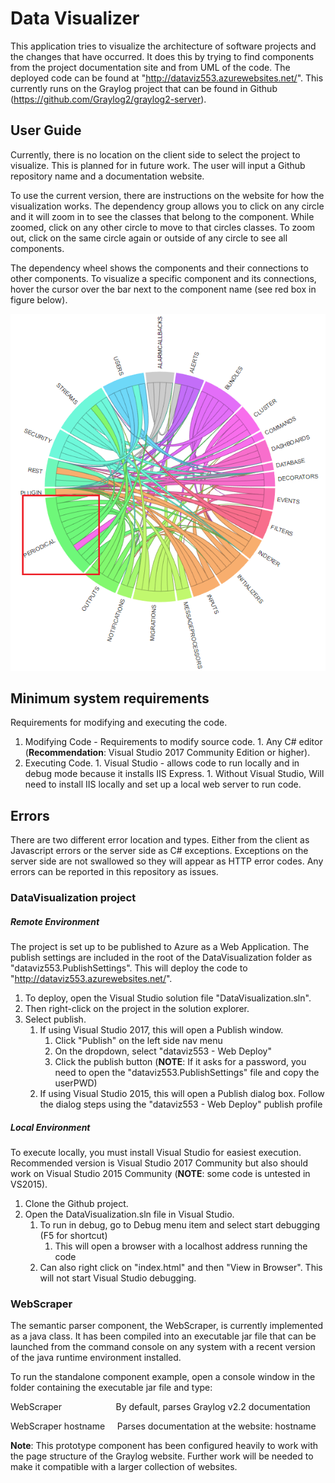 # Data Visualizer
This application tries to visualize the architecture of software projects and the changes that have occurred. It does this by trying to find components from the project documentation site and from UML of the code. The deployed code can be found at  "http://dataviz553.azurewebsites.net/". This currently runs on the Graylog project that can be found in Github (https://github.com/Graylog2/graylog2-server).

## User Guide
Currently, there is no location on the client side to select the project to visualize. This is planned for in future work. The user will input a Github repository name and a documentation website.

To use the current version, there are instructions on the website for how the visualization works. The dependency group allows you to click on any circle and it will zoom in to see the classes that belong to the component. While zoomed, click on any other circle to move to that circles classes. To zoom out, click on the same circle again or outside of any circle to see all components.

The dependency wheel shows the components and their connections to other components. To visualize a specific component and its connections, hover the cursor over the bar next to the component name (see red box in figure below).

![Dependency Wheel](/images/DependencyWheel.png)

## Minimum system requirements
Requirements for modifying and executing the code.

1. Modifying Code - Requirements to modify source code.
        1. Any C# editor (**Recommendation**: Visual Studio 2017 Community Edition or higher).
1. Executing Code.
        1. Visual Studio - allows code to run locally and in debug mode because it installs IIS Express.
        1. Without Visual Studio, Will need to install IIS locally and set up a local web server to run code.
                
## Errors
There are two different error location and types. Either from the client as Javascript errors or the server side as C# exceptions. Exceptions on the server side are not swallowed so they will appear as HTTP error codes. Any errors can be reported in this repository as issues.

### DataVisualization project

##### Remote Environment
The project is set up to be published to Azure as a Web Application.
The publish settings are included in the root of the DataVisualization folder as "dataviz553.PublishSettings".
This will deploy the code to "http://dataviz553.azurewebsites.net/".

1. To deploy, open the Visual Studio solution file "DataVisualization.sln".
1. Then right-click on the project in the solution explorer.
1. Select publish.
    1. If using Visual Studio 2017, this will open a Publish window.
        1. Click "Publish" on the left side nav menu
        1. On the dropdown, select "dataviz553 - Web Deploy"
        1. Click the publish button (**NOTE**: If it asks for a password, you need to open the "dataviz553.PublishSettings" file and copy the userPWD)
    1. If using Visual Studio 2015, this will open a Publish dialog box. Follow the dialog steps using the "dataviz553 - Web Deploy" publish profile

##### Local Environment
To execute locally, you must install Visual Studio for easiest execution. Recommended version is Visual Studio 2017 Community but also should work on Visual Studio 2015 Community (**NOTE**: some code is untested in VS2015).

1. Clone the Github project.
1. Open the DataVisualization.sln file in Visual Studio.
    1. To run in debug, go to Debug menu item and select start debugging (F5 for shortcut)
        1. This will open a browser with a localhost address running the code
    1. Can also right click on "index.html" and then "View in Browser". This will not start Visual Studio debugging.

### WebScraper
The semantic parser component, the WebScraper, is currently implemented as a java class. It has been compiled into an executable jar file that can be launched from the command console on any system with a recent version of the java runtime environment installed.

To run the standalone component example, open a console window in the folder containing the executable jar file and type:

WebScraper&nbsp;&nbsp;&nbsp;&nbsp;&nbsp;&nbsp;&nbsp;&nbsp;&nbsp;&nbsp;&nbsp;&nbsp;&nbsp;&nbsp;&nbsp;&nbsp;&nbsp;&nbsp;&nbsp;&nbsp;&nbsp;&nbsp;By default, parses Graylog v2.2 documentation

WebScraper hostname&nbsp;&nbsp;&nbsp;&nbsp;&nbsp;Parses documentation at the website: hostname

**Note**: This prototype component has been configured heavily to work with the page structure of the Graylog website. Further work will be needed to make it compatible with a larger collection of websites.

